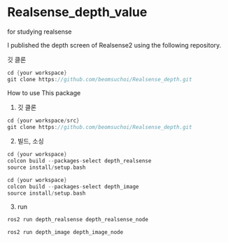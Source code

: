 # Realsense_depth_value
for studying realsense

I published the depth screen of Realsense2 using the following repository.

깃 클론
```cpp
cd {your workspace}
git clone https://github.com/beomsuchoi/Realsense_depth.git
```

How to use This package
1. 깃 클론

```cpp
cd {your workspace/src}
git clone https://github.com/beomsuchoi/Realsense_depth.git
```

2. 빌드, 소싱

```cpp
cd {your workspace}
colcon build --packages-select depth_realsense
source install/setup.bash
```
```cpp
cd {your workspace}
colcon build --packages-select depth_image
source install/setup.bash

```
3. run

```cpp
ros2 run depth_realsense depth_realsense_node
```

```cpp
ros2 run depth_image depth_image_node
```
